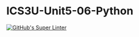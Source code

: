 # ICS3U-Unit5-06-Python
[![GitHub's Super Linter](https://github.com/Yiyun-Qin/ICS3U-Unit5-06-Python/workflows/GitHub's%20Super%20Linter/badge.svg)](https://github.com/Yiyun-Qin/ICS3U-Unit5-06-Python/actions)

